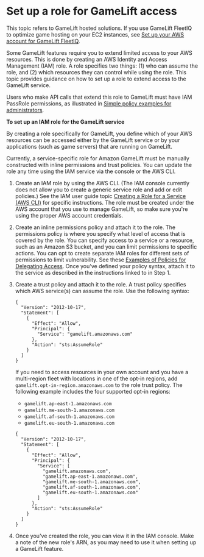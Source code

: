 # Set up a role for GameLift access<a name="setting-up-role"></a>

This topic refers to GameLift hosted solutions\. If you use GameLift FleetIQ to optimize game hosting on your EC2 instances, see [Set up your AWS account for GameLift FleetIQ](https://docs.aws.amazon.com/gamelift/latest/fleetiqguide/gsg-iam-permissions.html)\.

Some GameLift features require you to extend limited access to your AWS resources\. This is done by creating an AWS Identity and Access Management \(IAM\) role\. A role specifies two things: \(1\) who can assume the role, and \(2\) which resources they can control while using the role\. This topic provides guidance on how to set up a role to extend access to the GameLift service\. 

Users who make API calls that extend this role to GameLift must have IAM PassRole permissions, as illustrated in [Simple policy examples for administrators](gamelift-iam-policy-examples.md#iam-policy-simple-example)\.

**To set up an IAM role for the GameLift service**

By creating a role specifically for GameLift, you define which of your AWS resources can be accessed either by the GameLift service or by your applications \(such as game servers\) that are running on GameLift\.

Currently, a service\-specific role for Amazon GameLift must be manually constructed with inline permissions and trust policies\. You can update the role any time using the IAM service via the console or the AWS CLI\. 

1. Create an IAM role by using the AWS CLI\. \(The IAM console currently does not allow you to create a generic service role and add or edit policies\.\) See the IAM user guide topic [Creating a Role for a Service \(AWS CLI\)](https://docs.aws.amazon.com/IAM/latest/UserGuide/id_roles_create_for-service.html#roles-creatingrole-service-cli) for specific instructions\. The role must be created under the AWS account that you use to manage GameLift, so make sure you're using the proper AWS account credentials\.

1. Create an inline permissions policy and attach it to the role\. The permissions policy is where you specify what level of access that is covered by the role\. You can specify access to a service or a resource, such as an Amazon S3 bucket, and you can limit permissions to specific actions\. You can opt to create separate IAM roles for different sets of permissions to limit vulnerability\. See these [Examples of Policies for Delegating Access](https://docs.aws.amazon.com/IAM/latest/UserGuide/id_roles_create_policy-examples.html)\. Once you've defined your policy syntax, attach it to the service as described in the instructions linked to in Step 1\.

1. Create a trust policy and attach it to the role\. A trust policy specifies which AWS service\(s\) can assume the role\. Use the following syntax: 

   ```
   {
     "Version": "2012-10-17",
     "Statement": [
       {
         "Effect": "Allow",
         "Principal": {
           "Service": "gamelift.amazonaws.com"
         },
         "Action": "sts:AssumeRole"
       }
     ]
   }
   ```

   If you need to access resources in your own account and you have a multi\-region fleet with locations in one of the opt\-in regions, add `gamelift.opt-in-region.amazonaws.com` to the role trust policy\. The following example includes the four supported opt\-in regions:
   + `gamelift.ap-east-1.amazonaws.com`
   + `gamelift.me-south-1.amazonaws.com`
   + `gamelift.af-south-1.amazonaws.com`
   + `gamelift.eu-south-1.amazonaws.com`

   ```
   {
     "Version": "2012-10-17",
     "Statement": [
       {
         "Effect": "Allow",
         "Principal": {
           "Service": [
             "gamelift.amazonaws.com",
             "gamelift.ap-east-1.amazonaws.com",
             "gamelift.me-south-1.amazonaws.com",
             "gamelift.af-south-1.amazonaws.com",
             "gamelift.eu-south-1.amazonaws.com" 
           ]
         },
         "Action": "sts:AssumeRole"
       }
     ]
   }
   ```

1. Once you've created the role, you can view it in the IAM console\. Make a note of the new role's ARN, as you may need to use it when setting up a GameLift feature\.